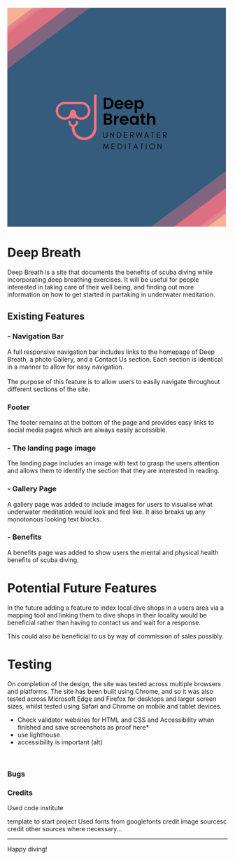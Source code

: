 ![Deep Breath logo](assets/images/dblogo.png)

<h1>Deep Breath</h1>

Deep Breath is a site that documents the benefits of scuba diving while incorporating deep breathing exercises. It will be useful for people interested in taking care of their well being, and finding out more information on how to get started in partaking in underwater meditation.

<h2>Existing Features</h2>
<h3>- Navigation Bar</h3>
A full responsive navigation bar includes links to the homepage of Deep Breath, a photo Gallery, and a Contact Us section. Each section is identical in a manner to allow for easy navigation. <br>
<br>
The purpose of this feature is to allow users to easily navigate throughout different sections of the site.
<br>
<h3>Footer</h3>
The footer remains at the bottom of the page and provides easy links to social media pages which are always easily accessible.
<br>
<h3>- The landing page image</h3>

The landing page includes an image with text to grasp the users attention and allows them to identify the section that they are interested in reading.

<h3>- Gallery Page</h3>
A gallery page was added to include images for users to visualise what underwater meditation would look and feel like. It also breaks up any monotonous looking text blocks.
<br>
<h3>- Benefits</h3>
A benefits page was added to show users the mental and physical health benefits of scuba diving.

<h1>Potential Future Features</h1>
In the future adding a feature to index local dive shops in a users area via a mapping tool and linking them to dive shops in their locality would be beneficial rather than having to contact us and wait for a response.

This could also be beneficial to _us_ by way of commission of sales possibly.
<br>

 <h1>Testing</h1>
 On completion of the design, the site was tested across multiple browsers and platforms. The site has been built using Chrome, and so it was also tested across Microsoft Edge and Firefox for desktops and larger screen sizes, whilst tested using Safari and Chrome on mobile and tablet devices.

- Check validator websites for HTML and CSS and Accessibility when finished and save screenshots as proof here\*
- use lighthouse
- accessibility is important (alt)
<br>
 <h3>Bugs</h3>
<h3>Credits</h3>
Used code institute

template to start project
Used fonts from googlefonts
credit image sourcesc
credit other sources where necessary...

---

Happy diving!
